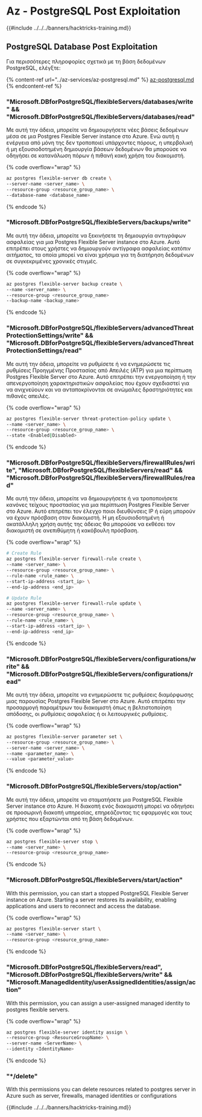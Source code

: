 # Az - PostgreSQL Post Exploitation

{{#include ../../../banners/hacktricks-training.md}}

## PostgreSQL Database Post Exploitation
Για περισσότερες πληροφορίες σχετικά με τη βάση δεδομένων PostgreSQL, ελέγξτε:

{% content-ref url="../az-services/az-postgresql.md" %}
[az-postgresql.md](../az-services/az-postgresql.md)
{% endcontent-ref %}

### "Microsoft.DBforPostgreSQL/flexibleServers/databases/write" && "Microsoft.DBforPostgreSQL/flexibleServers/databases/read"

Με αυτή την άδεια, μπορείτε να δημιουργήσετε νέες βάσεις δεδομένων μέσα σε μια Postgres Flexible Server instance στο Azure. Ενώ αυτή η ενέργεια από μόνη της δεν τροποποιεί υπάρχοντες πόρους, η υπερβολική ή μη εξουσιοδοτημένη δημιουργία βάσεων δεδομένων θα μπορούσε να οδηγήσει σε κατανάλωση πόρων ή πιθανή κακή χρήση του διακομιστή.

{% code overflow="wrap" %}
```bash
az postgres flexible-server db create \
--server-name <server_name> \
--resource-group <resource_group_name> \
--database-name <database_name>
```
{% endcode %}

### "Microsoft.DBforPostgreSQL/flexibleServers/backups/write"

Με αυτή την άδεια, μπορείτε να ξεκινήσετε τη δημιουργία αντιγράφων ασφαλείας για μια Postgres Flexible Server instance στο Azure. Αυτό επιτρέπει στους χρήστες να δημιουργούν αντίγραφα ασφαλείας κατόπιν αιτήματος, τα οποία μπορεί να είναι χρήσιμα για τη διατήρηση δεδομένων σε συγκεκριμένες χρονικές στιγμές.

{% code overflow="wrap" %}
```bash
az postgres flexible-server backup create \
--name <server_name> \
--resource-group <resource_group_name>
--backup-name <backup_name>
```
{% endcode %}

### "Microsoft.DBforPostgreSQL/flexibleServers/advancedThreatProtectionSettings/write" && "Microsoft.DBforPostgreSQL/flexibleServers/advancedThreatProtectionSettings/read"

Με αυτή την άδεια, μπορείτε να ρυθμίσετε ή να ενημερώσετε τις ρυθμίσεις Προηγμένης Προστασίας από Απειλές (ATP) για μια περίπτωση Postgres Flexible Server στο Azure. Αυτό επιτρέπει την ενεργοποίηση ή την απενεργοποίηση χαρακτηριστικών ασφαλείας που έχουν σχεδιαστεί για να ανιχνεύουν και να ανταποκρίνονται σε ανώμαλες δραστηριότητες και πιθανές απειλές.

{% code overflow="wrap" %}
```bash
az postgres flexible-server threat-protection-policy update \
--name <server_name> \
--resource-group <resource_group_name> \
--state <Enabled|Disabled>
```
{% endcode %}

### "Microsoft.DBforPostgreSQL/flexibleServers/firewallRules/write", "Microsoft.DBforPostgreSQL/flexibleServers/read" && "Microsoft.DBforPostgreSQL/flexibleServers/firewallRules/read"

Με αυτή την άδεια, μπορείτε να δημιουργήσετε ή να τροποποιήσετε κανόνες τείχους προστασίας για μια περίπτωση Postgres Flexible Server στο Azure. Αυτό επιτρέπει τον έλεγχο ποιοι διευθύνσεις IP ή εύρη μπορούν να έχουν πρόσβαση στον διακομιστή. Η μη εξουσιοδοτημένη ή ακατάλληλη χρήση αυτής της άδειας θα μπορούσε να εκθέσει τον διακομιστή σε ανεπιθύμητη ή κακόβουλη πρόσβαση.

{% code overflow="wrap" %}
```bash
# Create Rule
az postgres flexible-server firewall-rule create \
--name <server_name> \
--resource-group <resource_group_name> \
--rule-name <rule_name> \
--start-ip-address <start_ip> \
--end-ip-address <end_ip>

# Update Rule
az postgres flexible-server firewall-rule update \
--name <server_name> \
--resource-group <resource_group_name> \
--rule-name <rule_name> \
--start-ip-address <start_ip> \
--end-ip-address <end_ip>
```
{% endcode %}

### "Microsoft.DBforPostgreSQL/flexibleServers/configurations/write" && "Microsoft.DBforPostgreSQL/flexibleServers/configurations/read"

Με αυτή την άδεια, μπορείτε να ενημερώσετε τις ρυθμίσεις διαμόρφωσης μιας παρουσίας Postgres Flexible Server στο Azure. Αυτό επιτρέπει την προσαρμογή παραμέτρων του διακομιστή όπως η βελτιστοποίηση απόδοσης, οι ρυθμίσεις ασφαλείας ή οι λειτουργικές ρυθμίσεις.

{% code overflow="wrap" %}
```bash
az postgres flexible-server parameter set \
--resource-group <resource_group_name> \
--server-name <server_name> \
--name <parameter_name> \
--value <parameter_value>
```
{% endcode %}

### "Microsoft.DBforPostgreSQL/flexibleServers/stop/action"

Με αυτή την άδεια, μπορείτε να σταματήσετε μια PostgreSQL Flexible Server instance στο Azure. Η διακοπή ενός διακομιστή μπορεί να οδηγήσει σε προσωρινή διακοπή υπηρεσίας, επηρεάζοντας τις εφαρμογές και τους χρήστες που εξαρτώνται από τη βάση δεδομένων.

{% code overflow="wrap" %}
```bash
az postgres flexible-server stop \
--name <server_name> \
--resource-group <resource_group_name>
```
{% endcode %}

### "Microsoft.DBforPostgreSQL/flexibleServers/start/action"
With this permission, you can start a stopped PostgreSQL Flexible Server instance on Azure. Starting a server restores its availability, enabling applications and users to reconnect and access the database.

{% code overflow="wrap" %}
```bash
az postgres flexible-server start \
--name <server_name> \
--resource-group <resource_group_name>
```
{% endcode %}

### "Microsoft.DBforPostgreSQL/flexibleServers/read", "Microsoft.DBforPostgreSQL/flexibleServers/write" && "Microsoft.ManagedIdentity/userAssignedIdentities/assign/action"

With this permission, you can assign a user-assigned managed identity to postgres flexible servers.

{% code overflow="wrap" %}
```bash
az postgres flexible-server identity assign \
--resource-group <ResourceGroupName> \
--server-name <ServerName> \
--identity <IdentityName>
```
{% endcode %}

### "*/delete"
With this permissions you can delete resources related to postgres server in Azure such as server, firewalls, managed identities or configurations


{{#include ../../../banners/hacktricks-training.md}}
